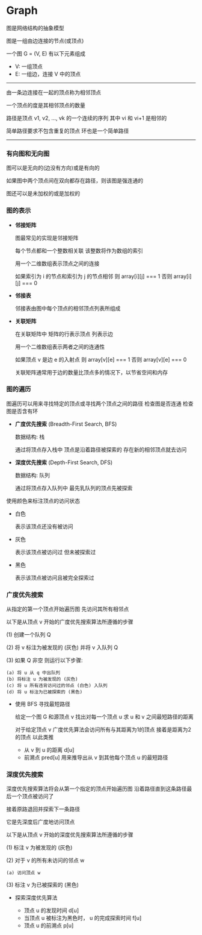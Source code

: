 # Graph 

图是网络结构的抽象模型

图是一组由边连接的节点(或顶点)

一个图 G = (V, E) 有以下元素组成

- V: 一组顶点
- E: 一组边，连接 V 中的顶点

---

由一条边连接在一起的顶点称为相邻顶点

一个顶点的度是其相邻顶点的数量

路径是顶点 v1, v2, ..., vk 的一个连续的序列 其中 vi 和 vi+1 是相邻的

简单路径要求不包含重复的顶点 环也是一个简单路径

---

### 有向图和无向图

图可以是无向的(边没有方向)或是有向的

如果图中两个顶点间在双向都存在路径，则该图是强连通的

图还可以是未加权的或是加权的

### 图的表示

- **邻接矩阵**

    图最常见的实现是邻接矩阵

    每个节点都和一个整数相关联 该整数将作为数组的索引

    用一个二维数组表示顶点之间的连接

    如果索引为 i 的节点和索引为 j 的节点相邻 则 array[i][j] === 1 否则 array[i][j] === 0

- **邻接表**

    邻接表由图中每个顶点的相邻顶点列表所组成

- **关联矩阵**

    在关联矩阵中 矩阵的行表示顶点 列表示边

    用一个二维数组表示两者之间的连通性

    如果顶点 v 是边 e 的入射点 则 array[v][e] === 1 否则 array[v][e] === 0

    关联矩阵通常用于边的数量比顶点多的情况下，以节省空间和内存


### 图的遍历

图遍历可以用来寻找特定的顶点或寻找两个顶点之间的路径 检查图是否连通 检查图是否含有环

- **广度优先搜索** (Breadth-First Search, BFS)

    数据结构: 栈

    通过将顶点存入栈中 顶点是沿着路径被探索的 存在新的相邻顶点就去访问

- **深度优先搜索** (Depth-First Search, DFS)

    数据结构: 队列

    通过将顶点存入队列中 最先乳队列的顶点先被探索

使用颜色来标注顶点的访问状态

- 白色

     表示该顶点还没有被访问

- 灰色

    表示该顶点被访问过 但未被探索过

- 黑色

    表示该顶点被访问且被完全探索过


### 广度优先搜索

从指定的第一个顶点开始遍历图 先访问其所有相邻点 

以下是从顶点 v 开始的广度优先搜索算法所遵循的步骤

(1) 创建一个队列 Q

(2) 将 v 标注为被发现的 (灰色) 并将 v 入队列 Q

(3) 如果 Q 非空 则运行以下步骤:

    (a) 将 u 从 q 中出队列
    (b) 将标注 u 为被发现的 (灰色)
    (c) 将 u 所有违背访问过的邻点 (白色) 入队列
    (d) 将 u 标注为已被探索的 (黑色)

- 使用 BFS 寻找最短路径

    给定一个图 G 和源顶点 v 找出对每一个顶点 u 求 u 和 v 之间最短路径的距离

    对于给定顶点 v 广度优先算法会访问所有与其距离为1的顶点 接着是距离为2的顶点 以此类推

    - 从 v 到 u 的距离 d[u]
    - 前溯点 pred[u] 用来推导出从 v 到其他每个顶点 u 的最短路径

### 深度优先搜索

深度优先搜索算法将会从第一个指定的顶点开始遍历图 沿着路径直到这条路径最后一个顶点被访问了 

接着原路退回并探索下一条路径 

它是先深度后广度地访问顶点

以下是从顶点 v 开始的深度优先搜索算法所遵循的步骤

(1) 标注 v 为被发现的 (灰色)

(2) 对于 v 的所有未访问的邻点 w
    
    (a) 访问顶点 w

(3) 标注 v 为已被探索的 (黑色)

- 探索深度优先算法

    - 顶点 u 的发现时间 d[u]
    - 当顶点 u 被标注为黑色时， u 的完成探索时间 f[u]
    - 顶点 u 的前溯点 p[u]

    
